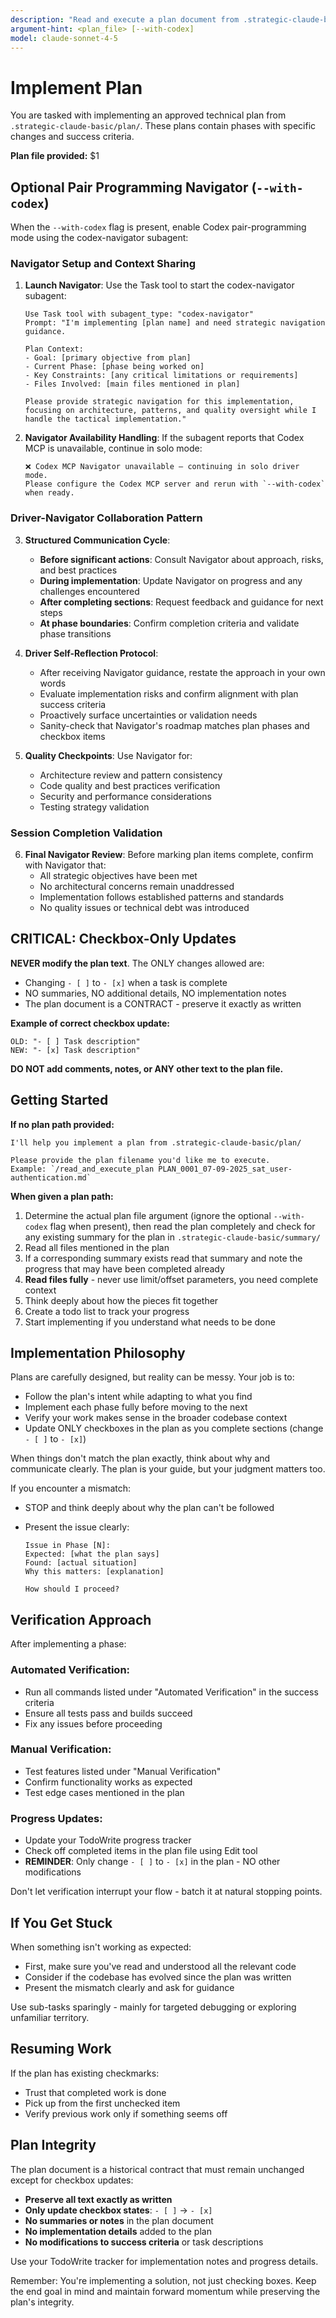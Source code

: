 ```yaml
---
description: "Read and execute a plan document from .strategic-claude-basic/plan/"
argument-hint: <plan_file> [--with-codex]
model: claude-sonnet-4-5
---
```


# Implement Plan

You are tasked with implementing an approved technical plan from `.strategic-claude-basic/plan/`. These plans contain phases with specific changes and success criteria.

**Plan file provided:** $1

## Optional Pair Programming Navigator (`--with-codex`)

When the `--with-codex` flag is present, enable Codex pair-programming mode using the codex-navigator subagent:

### Navigator Setup and Context Sharing

1. **Launch Navigator**: Use the Task tool to start the codex-navigator subagent:

   ```
   Use Task tool with subagent_type: "codex-navigator"
   Prompt: "I'm implementing [plan name] and need strategic navigation guidance.

   Plan Context:
   - Goal: [primary objective from plan]
   - Current Phase: [phase being worked on]
   - Key Constraints: [any critical limitations or requirements]
   - Files Involved: [main files mentioned in plan]

   Please provide strategic navigation for this implementation, focusing on architecture, patterns, and quality oversight while I handle the tactical implementation."
   ```

2. **Navigator Availability Handling**: If the subagent reports that Codex MCP is unavailable, continue in solo mode:
   ```
   ❌ Codex MCP Navigator unavailable — continuing in solo driver mode.
   Please configure the Codex MCP server and rerun with `--with-codex` when ready.
   ```

### Driver-Navigator Collaboration Pattern

3. **Structured Communication Cycle**:

   - **Before significant actions**: Consult Navigator about approach, risks, and best practices
   - **During implementation**: Update Navigator on progress and any challenges encountered
   - **After completing sections**: Request feedback and guidance for next steps
   - **At phase boundaries**: Confirm completion criteria and validate phase transitions

4. **Driver Self-Reflection Protocol**:

   - After receiving Navigator guidance, restate the approach in your own words
   - Evaluate implementation risks and confirm alignment with plan success criteria
   - Proactively surface uncertainties or validation needs
   - Sanity-check that Navigator's roadmap matches plan phases and checkbox items

5. **Quality Checkpoints**: Use Navigator for:
   - Architecture review and pattern consistency
   - Code quality and best practices verification
   - Security and performance considerations
   - Testing strategy validation

### Session Completion Validation

6. **Final Navigator Review**: Before marking plan items complete, confirm with Navigator that:
   - All strategic objectives have been met
   - No architectural concerns remain unaddressed
   - Implementation follows established patterns and standards
   - No quality issues or technical debt was introduced

## CRITICAL: Checkbox-Only Updates

**NEVER modify the plan text**. The ONLY changes allowed are:

- Changing `- [ ]` to `- [x]` when a task is complete
- NO summaries, NO additional details, NO implementation notes
- The plan document is a CONTRACT - preserve it exactly as written

**Example of correct checkbox update:**

```
OLD: "- [ ] Task description"
NEW: "- [x] Task description"
```

**DO NOT add comments, notes, or ANY other text to the plan file.**

## Getting Started

**If no plan path provided:**

```
I'll help you implement a plan from .strategic-claude-basic/plan/

Please provide the plan filename you'd like me to execute.
Example: `/read_and_execute_plan PLAN_0001_07-09-2025_sat_user-authentication.md`
```

**When given a plan path:**

1. Determine the actual plan file argument (ignore the optional `--with-codex` flag when present), then read the plan completely and check for any existing summary for the plan in `.strategic-claude-basic/summary/`
2. Read all files mentioned in the plan
3. If a corresponding summary exists read that summary and note the progress that may have been completed already
4. **Read files fully** - never use limit/offset parameters, you need complete context
5. Think deeply about how the pieces fit together
6. Create a todo list to track your progress
7. Start implementing if you understand what needs to be done

## Implementation Philosophy

Plans are carefully designed, but reality can be messy. Your job is to:

- Follow the plan's intent while adapting to what you find
- Implement each phase fully before moving to the next
- Verify your work makes sense in the broader codebase context
- Update ONLY checkboxes in the plan as you complete sections (change `- [ ]` to `- [x]`)

When things don't match the plan exactly, think about why and communicate clearly. The plan is your guide, but your judgment matters too.

If you encounter a mismatch:

- STOP and think deeply about why the plan can't be followed
- Present the issue clearly:

  ```
  Issue in Phase [N]:
  Expected: [what the plan says]
  Found: [actual situation]
  Why this matters: [explanation]

  How should I proceed?
  ```

## Verification Approach

After implementing a phase:

### Automated Verification:

- Run all commands listed under "Automated Verification" in the success criteria
- Ensure all tests pass and builds succeed
- Fix any issues before proceeding

### Manual Verification:

- Test features listed under "Manual Verification"
- Confirm functionality works as expected
- Test edge cases mentioned in the plan

### Progress Updates:

- Update your TodoWrite progress tracker
- Check off completed items in the plan file using Edit tool
- **REMINDER**: Only change `- [ ]` to `- [x]` in the plan - NO other modifications

Don't let verification interrupt your flow - batch it at natural stopping points.

## If You Get Stuck

When something isn't working as expected:

- First, make sure you've read and understood all the relevant code
- Consider if the codebase has evolved since the plan was written
- Present the mismatch clearly and ask for guidance

Use sub-tasks sparingly - mainly for targeted debugging or exploring unfamiliar territory.

## Resuming Work

If the plan has existing checkmarks:

- Trust that completed work is done
- Pick up from the first unchecked item
- Verify previous work only if something seems off

## Plan Integrity

The plan document is a historical contract that must remain unchanged except for checkbox updates:

- **Preserve all text exactly as written**
- **Only update checkbox states**: `- [ ]` → `- [x]`
- **No summaries or notes** in the plan document
- **No implementation details** added to the plan
- **No modifications to success criteria** or task descriptions

Use your TodoWrite tracker for implementation notes and progress details.

Remember: You're implementing a solution, not just checking boxes. Keep the end goal in mind and maintain forward momentum while preserving the plan's integrity.
